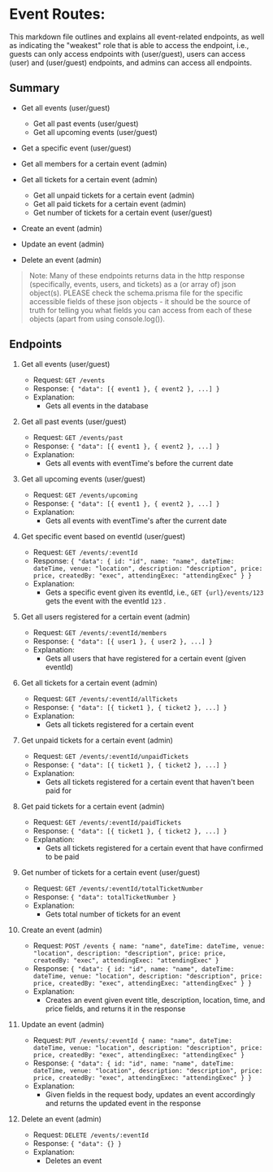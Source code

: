 # Event Routes:

This markdown file outlines and explains all event-related endpoints, 
as well as indicating the "weakest" role that is able to access the endpoint, 
i.e., 
guests can only access endpoints with (user/guest), 
users can access (user) and (user/guest) endpoints, 
and admins can access all endpoints.

## Summary

* Get all events (user/guest)
  + Get all past events (user/guest)
  + Get all upcoming events (user/guest)

* Get a specific event (user/guest)

* Get all members for a certain event (admin)

* Get all tickets for a certain event (admin)
  + Get all unpaid tickets for a certain event (admin)
  + Get all paid tickets for a certain event (admin)
  + Get number of tickets for a certain event (user/guest)

* Create an event (admin)

* Update an event (admin)

* Delete an event (admin)

> Note: Many of these endpoints returns data in the http response 
> (specifically, events, users, and tickets) as a (or array of) json object(s).
> PLEASE check the schema.prisma file for the specific accessible fields
> of these json objects - it should be the source of truth for telling
> you what fields you can access from each of these objects (apart from using console.log()).

## Endpoints

01. Get all events (user/guest)
      - Request: `GET /events`
      - Response: `{ "data": [{ event1 }, { event2 }, ...] }`
      - Explanation:
         - Gets all events in the database

02. Get all past events (user/guest)
      - Request: `GET /events/past`
      - Response: `{ "data": [{ event1 }, { event2 }, ...] }`
      - Explanation:
         - Gets all events with eventTime's before the current date

03. Get all upcoming events (user/guest)
      - Request: `GET /events/upcoming`
      - Response: `{ "data": [{ event1 }, { event2 }, ...] }`
      - Explanation:
         - Gets all events with eventTime's after the current date

04. Get specific event based on eventId (user/guest)
      - Request: `GET /events/:eventId`
      - Response: `{ "data": { id: "id", name: "name", dateTime: dateTime, venue: "location", description: "description", price: price, createdBy: "exec", attendingExec: "attendingExec" } }`
      - Explanation:
         - Gets a specific event given its eventId, i.e., `GET {url}/events/123` gets the event with the eventId `123` .

05. Get all users registered for a certain event (admin)
      - Request: `GET /events/:eventId/members`
      - Response: `{ "data": [{ user1 }, { user2 }, ...] }`
      - Explanation:
         - Gets all users that have registered for a certain event (given eventId)

06. Get all tickets for a certain event (admin)
      - Request: `GET /events/:eventId/allTickets`
      - Response: `{ "data": [{ ticket1 }, { ticket2 }, ...] }`
      - Explanation:
         - Gets all tickets registered for a certain event

07. Get unpaid tickets for a certain event (admin)
      - Request: `GET /events/:eventId/unpaidTickets`
      - Response: `{ "data": [{ ticket1 }, { ticket2 }, ...] }`
      - Explanation:
         - Gets all tickets registered for a certain event that haven't been paid for

08. Get paid tickets for a certain event (admin)
      - Request: `GET /events/:eventId/paidTickets`
      - Response: `{ "data": [{ ticket1 }, { ticket2 }, ...] }`
      - Explanation:
         - Gets all tickets registered for a certain event that have confirmed to be paid

08. Get number of tickets for a certain event (user/guest)
      - Request: `GET /events/:eventId/totalTicketNumber`
      - Response: `{ "data": totalTicketNumber }`
      - Explanation:
         - Gets total number of tickets for an event

09. Create an event (admin)
      - Request: `POST /events { name: "name", dateTime: dateTime, venue: "location", description: "description", price: price, createdBy: "exec", attendingExec: "attendingExec" }`
      - Response: `{ "data": { id: "id", name: "name", dateTime: dateTime, venue: "location", description: "description", price: price, createdBy: "exec", attendingExec: "attendingExec" } }`
      - Explanation:
         - Creates an event given event title, description, location, time, and price fields, and returns it in the response

10. Update an event (admin)
      - Request: `PUT /events/:eventId { name: "name", dateTime: dateTime, venue: "location", description: "description", price: price, createdBy: "exec", attendingExec: "attendingExec" }`
      - Response: `{ "data": { id: "id", name: "name", dateTime: dateTime, venue: "location", description: "description", price: price, createdBy: "exec", attendingExec: "attendingExec" } }`
      - Explanation:
         - Given fields in the request body, updates an event accordingly and returns the updated event in the response

11. Delete an event (admin)
      - Request: `DELETE /events/:eventId`
      - Response: `{ "data": {} }`
      - Explanation:
         - Deletes an event

